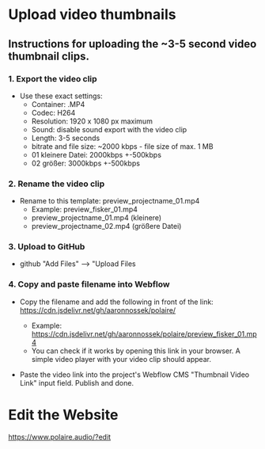 # Upload video thumbnails

## Instructions for uploading the ~3-5 second video thumbnail clips. 

### 1. Export the video clip
- Use these exact settings:
  - Container: .MP4
  - Codec: H264
  - Resolution: 1920 x 1080 px maximum
  - Sound: disable sound export with the video clip
  - Length: 3-5 seconds
  - bitrate and file size: ~2000 kbps - file size of max. 1 MB
  -   01 kleinere Datei: 2000kbps +-500kbps
  -   02 größer: 3000kbps +-500kbps


### 2. Rename the video clip
- Rename to this template: preview_projectname_01.mp4
  - Example: preview_fisker_01.mp4
  - preview_projectname_01.mp4 (kleinere)
  - preview_projectname_02.mp4 (größere Datei)

### 3. Upload to GitHub
- github "Add Files" --> "Upload Files

### 4. Copy and paste filename into Webflow
- Copy the filename and add the following in front of the link: https://cdn.jsdelivr.net/gh/aaronnossek/polaire/
  - Example: https://cdn.jsdelivr.net/gh/aaronnossek/polaire/preview_fisker_01.mp4
  - You can check if it works by opening this link in your browser. A simple video player with your video clip should appear.

- Paste the video link into the project's Webflow CMS "Thumbnail Video Link" input field. Publish and done.

# Edit the Website
https://www.polaire.audio/?edit
